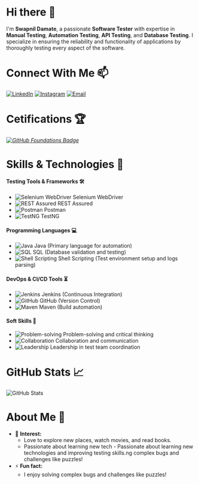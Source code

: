 # Hi there 👋
I'm **Swapnil Damate**, a passionate **Software Tester** with expertise in **Manual Testing**, **Automation Testing**, **API Testing**, and **Database Testing**. I specialize in ensuring the reliability and functionality of applications by thoroughly testing every aspect of the software.


# Connect With Me 📫
 [![LinkedIn](https://img.shields.io/badge/LinkedIn-0077B5?logo=linkedin&logoColor=white)](https://linkedin.com/in/swapnil-damate) [![Instagram](https://img.shields.io/badge/Instagram-E4405F?logo=instagram&logoColor=white)](https://instagram.com/swapnildamate) [![Email](https://img.shields.io/badge/Email-D14836?logo=gmail&logoColor=white)](mailto:swapnildamate@gmail.com)


# Cetifications 🏆
###### [![GitHub Foundations Badge](https://img.shields.io/badge/Certification-GitHub%20Foundations-8a8a8a?logo=github&logoColor=white)](https://www.credly.com/badges/4ef785ac-5399-4aa8-abca-d7e241637e8a/public_url)

# Skills & Technologies 🚀

#### Testing Tools & Frameworks 🛠

- ![Selenium WebDriver](https://img.shields.io/badge/-Selenium%20WebDriver-43B02A?logo=selenium&logoColor=white) Selenium WebDriver
- ![REST Assured](https://img.shields.io/badge/-REST%20Assured-000000?logo=java&logoColor=white) REST Assured
- ![Postman](https://img.shields.io/badge/-Postman-FF6C37?logo=postman&logoColor=white) Postman
- ![TestNG](https://img.shields.io/badge/-TestNG-FF6C37?logo=testng&logoColor=white) TestNG

#### Programming Languages 💻

- ![Java](https://img.shields.io/badge/-Java-007396?logo=java&logoColor=white) Java (Primary language for automation)
- ![SQL](https://img.shields.io/badge/-SQL-4479A1?logo=postgresql&logoColor=white) SQL (Database validation and testing)
- ![Shell Scripting](https://img.shields.io/badge/-Shell%20Scripting-4EAA25?logo=gnu-bash&logoColor=white) Shell Scripting (Test environment setup and logs parsing)

#### DevOps & CI/CD Tools ⏳

- ![Jenkins](https://img.shields.io/badge/-Jenkins-D24939?logo=jenkins&logoColor=white) Jenkins (Continuous Integration)
- ![GitHub](https://img.shields.io/badge/-GitHub-181717?logo=github&logoColor=white) GitHub (Version Control)
- ![Maven](https://img.shields.io/badge/-Maven-C71A36?logo=apache-maven&logoColor=white) Maven (Build automation)

#### Soft Skills 🎯

- ![Problem-solving](https://img.shields.io/badge/-Problem--solving-007ACC?logo=visual-studio-code&logoColor=white) Problem-solving and critical thinking
- ![Collaboration](https://img.shields.io/badge/-Collaboration-007ACC?logo=teams&logoColor=white) Collaboration and communication
- ![Leadership](https://img.shields.io/badge/-Leadership-007ACC?logo=teams&logoColor=white) Leadership in test team coordination

# GitHub Stats 📈

![GitHub Stats](https://github-readme-stats.vercel.app/api?username=swapnildamate&show_icons=true)  

# About Me 🤗
- 💬 **Interest:** 
  - Love to explore new places, watch movies, and read books.  
  - Passionate about learning new tech  - Passionate about learning new technologies and improving testing skills.ng complex bugs and challenges like puzzles!  
- ⚡ **Fun fact:** 
  - I enjoy solving complex bugs and challenges like puzzles!
